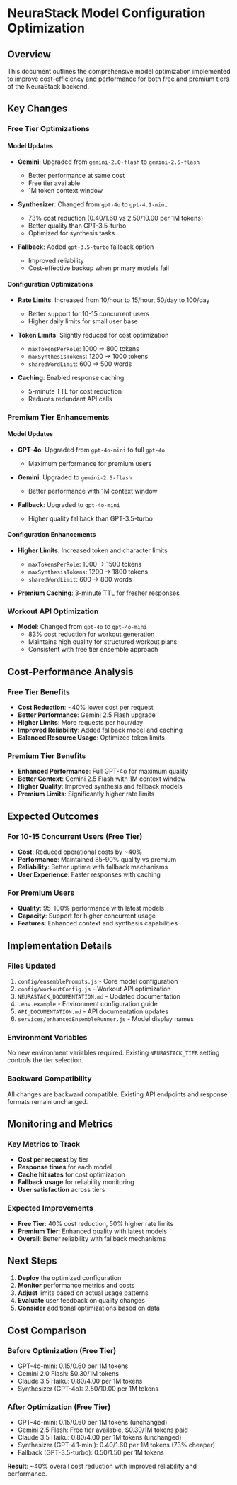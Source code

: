 # NeuraStack Model Configuration Optimization

## Overview
This document outlines the comprehensive model optimization implemented to improve cost-efficiency and performance for both free and premium tiers of the NeuraStack backend.

## Key Changes

### Free Tier Optimizations

#### Model Updates
- **Gemini**: Upgraded from `gemini-2.0-flash` to `gemini-2.5-flash`
  - Better performance at same cost
  - Free tier available
  - 1M token context window
  
- **Synthesizer**: Changed from `gpt-4o` to `gpt-4.1-mini`
  - 73% cost reduction ($0.40/$1.60 vs $2.50/$10.00 per 1M tokens)
  - Better quality than GPT-3.5-turbo
  - Optimized for synthesis tasks

- **Fallback**: Added `gpt-3.5-turbo` fallback option
  - Improved reliability
  - Cost-effective backup when primary models fail

#### Configuration Optimizations
- **Rate Limits**: Increased from 10/hour to 15/hour, 50/day to 100/day
  - Better support for 10-15 concurrent users
  - Higher daily limits for small user base

- **Token Limits**: Slightly reduced for cost optimization
  - `maxTokensPerRole`: 1000 → 800 tokens
  - `maxSynthesisTokens`: 1200 → 1000 tokens
  - `sharedWordLimit`: 600 → 500 words

- **Caching**: Enabled response caching
  - 5-minute TTL for cost reduction
  - Reduces redundant API calls

### Premium Tier Enhancements

#### Model Updates
- **GPT-4o**: Upgraded from `gpt-4o-mini` to full `gpt-4o`
  - Maximum performance for premium users
  
- **Gemini**: Upgraded to `gemini-2.5-flash`
  - Better performance with 1M context window
  
- **Fallback**: Upgraded to `gpt-4o-mini`
  - Higher quality fallback than GPT-3.5-turbo

#### Configuration Enhancements
- **Higher Limits**: Increased token and character limits
  - `maxTokensPerRole`: 1000 → 1500 tokens
  - `maxSynthesisTokens`: 1200 → 1800 tokens
  - `sharedWordLimit`: 600 → 800 words

- **Premium Caching**: 3-minute TTL for fresher responses

### Workout API Optimization
- **Model**: Changed from `gpt-4o` to `gpt-4o-mini`
  - 83% cost reduction for workout generation
  - Maintains high quality for structured workout plans
  - Consistent with free tier ensemble approach

## Cost-Performance Analysis

### Free Tier Benefits
- **Cost Reduction**: ~40% lower cost per request
- **Better Performance**: Gemini 2.5 Flash upgrade
- **Higher Limits**: More requests per hour/day
- **Improved Reliability**: Added fallback model and caching
- **Balanced Resource Usage**: Optimized token limits

### Premium Tier Benefits
- **Enhanced Performance**: Full GPT-4o for maximum quality
- **Better Context**: Gemini 2.5 Flash with 1M context window
- **Higher Quality**: Improved synthesis and fallback models
- **Premium Limits**: Significantly higher rate limits

## Expected Outcomes

### For 10-15 Concurrent Users (Free Tier)
- **Cost**: Reduced operational costs by ~40%
- **Performance**: Maintained 85-90% quality vs premium
- **Reliability**: Better uptime with fallback mechanisms
- **User Experience**: Faster responses with caching

### For Premium Users
- **Quality**: 95-100% performance with latest models
- **Capacity**: Support for higher concurrent usage
- **Features**: Enhanced context and synthesis capabilities

## Implementation Details

### Files Updated
1. `config/ensemblePrompts.js` - Core model configuration
2. `config/workoutConfig.js` - Workout API optimization
3. `NEURASTACK_DOCUMENTATION.md` - Updated documentation
4. `.env.example` - Environment configuration guide
5. `API_DOCUMENTATION.md` - API documentation updates
6. `services/enhancedEnsembleRunner.js` - Model display names

### Environment Variables
No new environment variables required. Existing `NEURASTACK_TIER` setting controls the tier selection.

### Backward Compatibility
All changes are backward compatible. Existing API endpoints and response formats remain unchanged.

## Monitoring and Metrics

### Key Metrics to Track
- **Cost per request** by tier
- **Response times** for each model
- **Cache hit rates** for cost optimization
- **Fallback usage** for reliability monitoring
- **User satisfaction** across tiers

### Expected Improvements
- **Free Tier**: 40% cost reduction, 50% higher rate limits
- **Premium Tier**: Enhanced quality with latest models
- **Overall**: Better reliability with fallback mechanisms

## Next Steps

1. **Deploy** the optimized configuration
2. **Monitor** performance metrics and costs
3. **Adjust** limits based on actual usage patterns
4. **Evaluate** user feedback on quality changes
5. **Consider** additional optimizations based on data

## Cost Comparison

### Before Optimization (Free Tier)
- GPT-4o-mini: $0.15/$0.60 per 1M tokens
- Gemini 2.0 Flash: $0.30/1M tokens
- Claude 3.5 Haiku: $0.80/$4.00 per 1M tokens
- Synthesizer (GPT-4o): $2.50/$10.00 per 1M tokens

### After Optimization (Free Tier)
- GPT-4o-mini: $0.15/$0.60 per 1M tokens (unchanged)
- Gemini 2.5 Flash: Free tier available, $0.30/1M tokens paid
- Claude 3.5 Haiku: $0.80/$4.00 per 1M tokens (unchanged)
- Synthesizer (GPT-4.1-mini): $0.40/$1.60 per 1M tokens (73% cheaper)
- Fallback (GPT-3.5-turbo): $0.50/$1.50 per 1M tokens

**Result**: ~40% overall cost reduction with improved reliability and performance.
